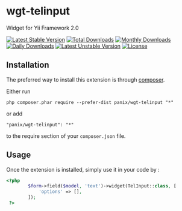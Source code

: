 wgt-telinput
===========
Widget for Yii Framework 2.0

[![Latest Stable Version](https://poser.pugx.org/panix/wgt-telinput/v/stable)](https://packagist.org/packages/panix/wgt-telinput) [![Total Downloads](https://poser.pugx.org/panix/wgt-telinput/downloads)](https://packagist.org/packages/panix/wgt-telinput) [![Monthly Downloads](https://poser.pugx.org/panix/wgt-telinput/d/monthly)](https://packagist.org/packages/panix/wgt-telinput) [![Daily Downloads](https://poser.pugx.org/panix/wgt-telinput/d/daily)](https://packagist.org/packages/panix/wgt-telinput) [![Latest Unstable Version](https://poser.pugx.org/panix/wgt-telinput/v/unstable)](https://packagist.org/packages/panix/wgt-telinput) [![License](https://poser.pugx.org/panix/wgt-telinput/license)](https://packagist.org/packages/panix/wgt-telinput)

Installation
------------

The preferred way to install this extension is through [composer](http://getcomposer.org/download/).

Either run

```
php composer.phar require --prefer-dist panix/wgt-telinput "*"
```

or add

```
"panix/wgt-telinput": "*"
```

to the require section of your `composer.json` file.


Usage
-----

Once the extension is installed, simply use it in your code by :

```php
<?php
        $form->field($model, 'text')->widget(TelInput::class, [
            'options' => [],
        ]);
 ?>
```

